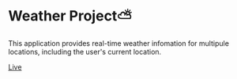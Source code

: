 <h1>Weather Project⛅</h1>

This application provides real-time weather infomation for multipule locations, including the user's current location.

[Live](https://preeminent-faun-e92ee4.netlify.app/)
